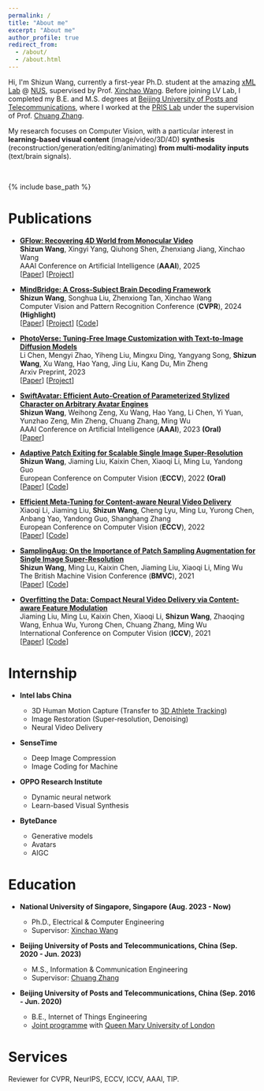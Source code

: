 ```yaml
---
permalink: /
title: "About me"
excerpt: "About me"
author_profile: true
redirect_from: 
  - /about/
  - /about.html
---
```


Hi, I'm Shizun Wang, currently a first-year Ph.D. student at the amazing [xML Lab](https://sites.google.com/view/xml-nus) @ [NUS](https://www.nus.edu.sg/), supervised by Prof. [Xinchao Wang](https://sites.google.com/site/sitexinchaowang/). Before joining LV Lab, I completed my B.E. and M.S. degrees at [Beijing University of Posts and Telecommunications](https://www.bupt.edu.cn/), where I worked at the [PRIS Lab](http://www.pris.net.cn/) under the supervision of Prof. [Chuang Zhang](http://www.pris.net.cn/introduction/teacher/zhangchuang).

My research focuses on Computer Vision, with a particular interest in **learning-based visual content** (image/video/3D/4D) **synthesis** (reconstruction/generation/editing/animating) **from multi-modality inputs** (text/brain signals).



<br/>

{% include base_path %}


Publications
======

* **[GFlow: Recovering 4D World from Monocular Video](https://arxiv.org/abs/2405.18426)**     
  **Shizun Wang**, Xingyi Yang, Qiuhong Shen, Zhenxiang Jiang, Xinchao Wang      
  AAAI Conference on Artificial Intelligence (**AAAI**), 2025      
  \[[Paper](https://arxiv.org/pdf/2405.18426)\]  \[[Project](https://littlepure2333.github.io/GFlow/)\]  

* **[MindBridge: A Cross-Subject Brain Decoding Framework](https://arxiv.org/abs/2404.07850)**     
  **Shizun Wang**, Songhua Liu, Zhenxiong Tan, Xinchao Wang     
  Computer Vision and Pattern Recognition Conference (**CVPR**), 2024 **(Highlight)**      
  \[[Paper](https://arxiv.org/pdf/2404.07850.pdf)\]  \[[Project](https://littlepure2333.github.io/MindBridge/)\]  \[[Code](https://github.com/littlepure2333/MindBridge)\]

* **[PhotoVerse: Tuning-Free Image Customization with Text-to-Image Diffusion Models](https://arxiv.org/abs/2309.05793)**     
  Li Chen, Mengyi Zhao, Yiheng Liu, Mingxu Ding, Yangyang Song, **Shizun Wang**, Xu Wang, Hao Yang, Jing Liu, Kang Du, Min Zheng     
  Arxiv Preprint, 2023      
  \[[Paper](https://arxiv.org/pdf/2309.05793.pdf)\]  \[[Project](https://photoverse2d.github.io/)\]

* **[SwiftAvatar: Efficient Auto-Creation of Parameterized Stylized Character on Arbitrary Avatar Engines](https://arxiv.org/abs/2301.08153)**     
  **Shizun Wang**, Weihong Zeng, Xu Wang, Hao Yang, Li Chen, Yi Yuan, Yunzhao Zeng, Min Zheng, Chuang Zhang, Ming Wu     
  AAAI Conference on Artificial Intelligence (**AAAI**), 2023 **(Oral)**      
  \[[Paper](https://arxiv.org/pdf/2301.08153.pdf)\]

* **[Adaptive Patch Exiting for Scalable Single Image Super-Resolution](https://arxiv.org/abs/2203.11589)**     
  **Shizun Wang**, Jiaming Liu, Kaixin Chen, Xiaoqi Li, Ming Lu, Yandong Guo     
  European Conference on Computer Vision (**ECCV**), 2022 **(Oral)**      
  \[[Paper](https://arxiv.org/pdf/2203.11589.pdf)\]  \[[Code](https://github.com/littlepure2333/APE)\]

* **[Efficient Meta-Tuning for Content-aware Neural Video Delivery](https://arxiv.org/abs/2207.09691)**     
  Xiaoqi Li, Jiaming Liu, **Shizun Wang**, Cheng Lyu, Ming Lu, Yurong Chen, Anbang Yao, Yandong Guo, Shanghang Zhang     
  European Conference on Computer Vision (**ECCV**), 2022      
  \[[Paper](https://arxiv.org/pdf/2207.09691.pdf)\]  \[[Code](https://github.com/Neural-video-delivery/EMT-Pytorch-ECCV2022)\]

* **[SamplingAug: On the Importance of Patch Sampling Augmentation for Single Image Super-Resolution](https://arxiv.org/abs/2111.15185)**     
  **Shizun Wang**, Ming Lu, Kaixin Chen, Jiaming Liu, Xiaoqi Li, Ming Wu     
  The British Machine Vision Conference (**BMVC**), 2021      
  \[[Paper](https://arxiv.org/pdf/2111.15185.pdf)\]  \[[Code](https://github.com/littlepure2333/SamplingAug)\]

* **[Overfitting the Data: Compact Neural Video Delivery via Content-aware Feature Modulation](https://arxiv.org/abs/2108.08202)**     
  Jiaming Liu, Ming Lu, Kaixin Chen, Xiaoqi Li, **Shizun Wang**, Zhaoqing Wang, Enhua Wu, Yurong Chen, Chuang Zhang, Ming Wu     
  International Conference on Computer Vision (**ICCV**), 2021      
  \[[Paper](https://openaccess.thecvf.com/content/ICCV2021/papers/Liu_Overfitting_the_Data_Compact_Neural_Video_Delivery_via_Content-Aware_Feature_ICCV_2021_paper.pdf)\]  \[[Code](https://github.com/Neural-video-delivery/CaFM-Pytorch-ICCV2021)\]


Internship
======
* **Intel labs China**
	* 3D Human Motion Capture (Transfer to [3D Athlete Tracking](https://www.intel.cn/content/www/cn/zh/sports/olympic-games/3dat.html))
	* Image Restoration (Super-resolution, Denoising)
	* Neural Video Delivery

* **SenseTime**
	* Deep Image Compression
	* Image Coding for Machine

* **OPPO Research Institute**
	* Dynamic neural network
	* Learn-based Visual Synthesis

* **ByteDance**
	* Generative models
	* Avatars
	* AIGC


Education
======
* **National University of Singapore, Singapore (Aug. 2023 - Now)**
	* Ph.D., Electrical & Computer Engineering    
	* Supervisor: [Xinchao Wang](https://sites.google.com/site/sitexinchaowang/)

* **Beijing University of Posts and Telecommunications, China (Sep. 2020 - Jun. 2023)**
	* M.S., Information & Communication Engineering
	* Supervisor: [Chuang Zhang](http://www.pris.net.cn/introduction/teacher/zhangchuang)
* **Beijing University of Posts and Telecommunications, China (Sep. 2016 - Jun. 2020)**
	* B.E., Internet of Things Engineering
	* [Joint programme](https://www.qmul.ac.uk/global/partnerships/jointprogrammes/bupt/) with [Queen Mary University of London](https://www.qmul.ac.uk/)


Services
======
Reviewer for CVPR, NeurIPS, ECCV, ICCV, AAAI, TIP.
